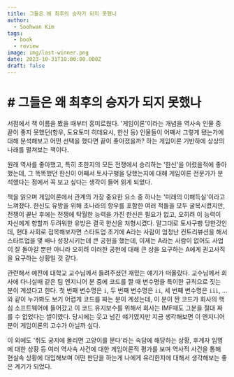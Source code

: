 ```yaml
---
title: 그들은 왜 최후의 승자가 되지 못했나
author:
  - Soohwan Kim
tags:
  - book
  - review
image: img/last-winner.png
date: 2023-10-31T10:00:00.000Z
draft: false
---
```


# \# 그들은 왜 최후의 승자가 되지 못했나
  
서점에서 책 이름을 봤을 때부터 흥미로웠다. '게임이론'이라는 개념을 역사속 인물 중 끝이 좋지 못했던(항우, 도요토미 히데요시, 한신 등) 인물들이 어째서 그렇게 됐는가에 대해 분석해보고 어떤 선택을 했다면 끝이 좋아졌을까? 하는 게임이론 기반하에 상상의 나래를 펼쳐보는 책이다.   
  
원래 역사를 좋아했고, 특히 초한지의 모든 전쟁에서 승리하는 '한신'을 어렸을적에 좋아했는데, 그 똑똑했던 한신이 어째서 토사구팽을 당했는지에 대해 게임이론 전문가가 분석했다는 점에서 꼭 보고 싶다는 생각이 들어 읽게 되었다.  
  
책을 읽으며 게임이론에서 관계의 가장 중요한 요소 중 하나는 '미래의 이해득실'이라고 느껴졌다. 한신도 유방을 위해 초나라의 항우를 포함한 여러 적들을 모두 굴복시켰지만, 전쟁이 끝난 후에는 전쟁에 탁월한 능력을 가진 한신은 필요가 없고, 오히려 이 능력이 자신에게 향할까 두려워한 유방은 결국 한신을 처형시켰다. 말그대로 토사구팽 당한것인데, 현대 사회로 접목해보자면 스타트업 초기에 A라는 사람이 엄청난 컨트리뷰션을 해서 스타트업을 몇 배나 성장시키는데 큰 공헌을 했는데, 이제는 A라는 사람이 없어도 사업이 잘 돌아갈 뿐만 아니라 오히려 이러한 공헌에 대해 큰 상을 요구하는 A에게 권고사직을 요구하는 상황일 것 같다.  
  
관련해서 예전에 대학교 교수님께서 들려주셨던 재밌는 얘기가 떠올랐다. 교수님께서 회사에 다니실때 같은 팀 엔지니어 분 중에 코드를 짤 때 변수명을 특이한 규칙으로 짓는 분이 계셨다고 한다. 첫 번째 변수명은 `i`, 두 번째 변수명은 `ii`, 세 번째 변수명은 `iii`, ... 와 같이 누가봐도 보기 어렵게 코드를 짜는 분이 계셨는데, 이 분이 짠 코드가 회사의 핵심 소프트웨어에 들어갔고 이 코드 유지보수를 위해서 회사는 IMF때도 그분을 절대 짜를 수 없었다는 썰이였다. 당시에는 웃고 넘긴 얘기였지만 지금 생각해보면 이 엔지니어분이 게임이론의 고수가 아닐까 싶다.  
  
이 외에도 '쥐도 궁지에 몰리면 고양이를 문다'라는 속담에 해당하는 상황, 후계자 임명에 대한 상황 등 여러 역사속 사건에 대한 게임이론적 평가를 보며 역사적 사건을 통해 현실속 상황에 대입해보며 어떤 판단을 하는게 나에게 유리한지에 대해서 생각해보는 좋은 계기가 되었다.
  

  

